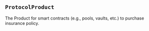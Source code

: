 ## `ProtocolProduct`

The Product for smart contracts (e.g., pools, vaults, etc.) to purchase insurance policy.





